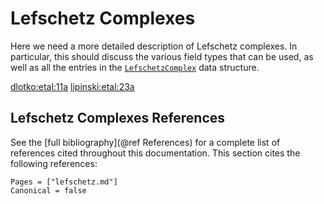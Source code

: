 # Lefschetz Complexes

Here we need a more detailed description of Lefschetz complexes.
In particular, this should discuss the various field types that
can be used, as well as all the entries in the [`LefschetzComplex`](@ref)
data structure.

[dlotko:etal:11a](@cite)
[lipinski:etal:23a](@cite)

## Lefschetz Complexes References

See the [full bibliography](@ref References) for a complete list
of references cited throughout this documentation. This section cites
the following references:

```@bibliography
Pages = ["lefschetz.md"]
Canonical = false
```

